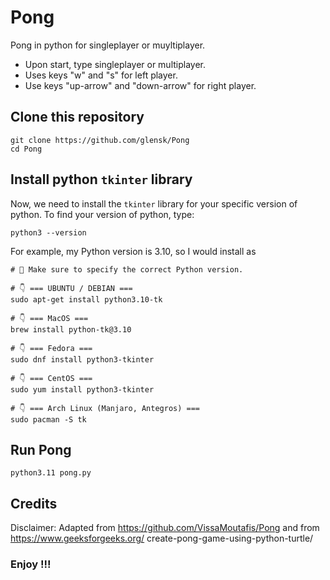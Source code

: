 # Pong
Pong in python for singleplayer or muyltiplayer. 
- Upon start, type singleplayer or multiplayer.
- Uses keys "w" and "s" for left player. 
- Use keys "up-arrow" and "down-arrow" for right player.



## Clone this repository

```shell
git clone https://github.com/glensk/Pong
cd Pong
```

## Install python ``tkinter`` library

Now, we need to install the ``tkinter`` library for your specific version of
python. To find your version of python, type:

```shell
python3 --version
```

For example, my Python version is 3.10, so I would install as

```shell
# 🚨 Make sure to specify the correct Python version.

# 👇️ === UBUNTU / DEBIAN ===
sudo apt-get install python3.10-tk

# 👇️ === MacOS ===
brew install python-tk@3.10

# 👇️ === Fedora ===
sudo dnf install python3-tkinter

# 👇️ === CentOS ===
sudo yum install python3-tkinter

# 👇️ === Arch Linux (Manjaro, Antegros) ===
sudo pacman -S tk
```

## Run Pong

```shell
python3.11 pong.py
```

## Credits

Disclaimer: 
Adapted from https://github.com/VissaMoutafis/Pong and from https://www.geeksforgeeks.org/    create-pong-game-using-python-turtle/

### Enjoy !!!
